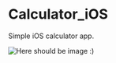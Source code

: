 # Calculator_iOS
Simple iOS calculator app.

![Here should be image :)](https://imgur.com/a/swdxZO5)
